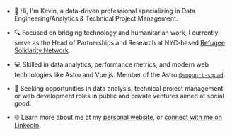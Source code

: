- 👋 Hi, I'm Kevin, a data-driven professional specializing in Data Engineering/Analytics & Technical Project Management.

- 🔍 Focused on bridging technology and humanitarian work, I currently serve as the Head of Partnerships and Research at NYC-based [Refugee Solidarity Network](https://refugeesolidaritynetwork.org/).

- 💻 Skilled in data analytics, performance metrics, and modern web technologies like Astro and Vue.js. Member of the Astro [`@support-squad`](https://astro.build/chat).

- 🚀 Seeking opportunities in data analysis, technical project management or web development roles in public and private ventures aimed at social good.

- 🌐 Learn more about me at my [personal website](https://kevin-cole.com/), or [connect with me on LinkedIn](https://www.linkedin.com/in/k-t-cole/).

<!---
kcole93/kcole93 is a ✨ special ✨ repository because its `README.md` (this file) appears on your GitHub profile.
You can click the Preview link to take a look at your changes.
--->
